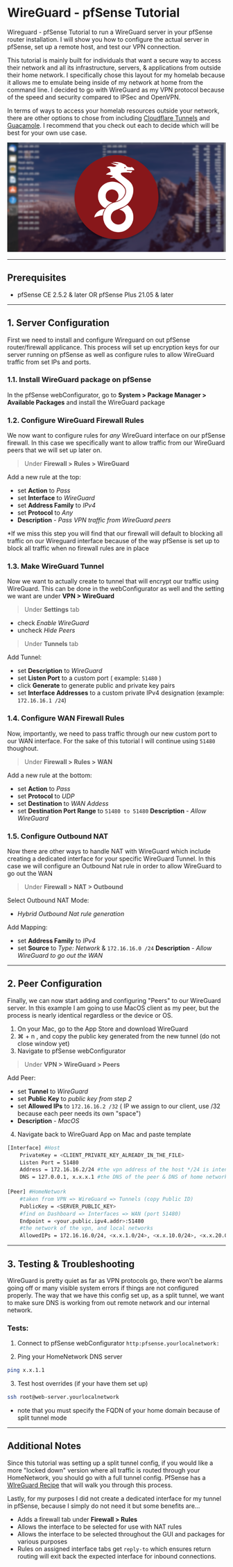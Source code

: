 # WireGuard - pfSense Tutorial

Wireguard - pfSense Tutorial to run a WireGuard server in your pfSense router installation. I will show you how to configure the actual server in pfSense, set up a remote host, and test our VPN connection.

This tutorial is mainly built for individuals that want a secure way to access their network and all its infrastructure, servers, & applications from outside their home network. I specifically chose this layout for my homelab because it allows me to emulate being inside of my network at home from the command line. I decided to go with WireGuard as my VPN protocol because of the speed and security compared to IPSec and OpenVPN.

In terms of ways to access your homelab resources outside your network, there are other options to chose from including [Cloudflare Tunnels](https://developers.cloudflare.com/cloudflare-one/connections/connect-apps) and [Guacamole](https://guacamole.apache.org/doc/gug/introduction.html). I recommend that you check out each to decide which will be best for your own use case.


![MacOS Setup](https://github.com/SamG331/project-tutorials/blob/main/wireguard-pfsense/assets/WireGuard-Logo-Background.png?raw=true)


---

## Prerequisites

- pfSense CE 2.5.2 & later OR pfSense Plus 21.05 & later

---

## 1.  Server Configuration

First we need to install and configure Wireguard on out pfSense router/firewall applicance. This process will set up encryption keys for our server running on pfSense as well as configure rules to allow WireGuard traffic from set IPs and ports.

### 1.1. Install WireGuard package on pfSense

In the pfSense webConfigurator, go to **System > Package Manager > Available Packages** and install the WireGuard package 

### 1.2. Configure WireGuard Firewall Rules

We now want to configure rules for *any* WireGuard interface on our pfSense firewall. In this case we specifically want to allow traffic from our WireGuard peers that we will set up later on. 

>Under **Firewall > Rules > WireGuard** 

Add a new rule at the top:
- set **Action** to *Pass*
- set **Interface** to *WireGuard*
- set **Address Family** to *IPv4*
- set **Protocol** to *Any*
- **Description** - *Pass VPN traffic from WireGuard peers*

*If we miss this step you will find that our firewall will default to blocking all traffic on our Wireguard interface because of the way pfSense is set up to block all traffic when no firewall rules are in place

### 1.3. Make WireGuard Tunnel

Now we want to actually create to tunnel that will encrypt our traffic using WireGuard. This can be done in the webConfigurator as well and the setting we want are under **VPN > WireGuard**

>Under **Settings** tab
- check *Enable WireGuard*
- uncheck *Hide Peers*

>Under **Tunnels** tab

Add Tunnel:
- set **Description** to *WireGuard*
- set **Listen Port** to a custom port ( example: `51480` )
- click **Generate** to generate public and private key pairs
- set **Interface Addresses** to a custom private IPv4 designation (example: `172.16.16.1 /24`)

### 1.4. Configure WAN Firewall Rules

Now, importantly, we need to pass traffic through our new custom port to our WAN interface. For the sake of this tutorial I will continue using `51480` thoughout.

>Under **Firewall > Rules > WAN**

Add a new rule at the bottom:
- set **Action** to *Pass*
- set **Protocol** to *UDP*
- set **Destination** to *WAN Addess*
- set **Destination Port Range** to `51480 to 51480`
**Description** - *Allow WireGuard*

### 1.5. Configure Outbound NAT

Now there are other ways to handle NAT with WireGuard which include creating a dedicated interface for your specific WireGuard Tunnel. In this case we will configure an Outbound Nat rule in order to allow WireGuard to go out the WAN

>Under **Firewall > NAT > Outbound**

Select Outbound NAT Mode: 
- *Hybrid Outbound Nat rule generation*

Add Mapping:
- set **Address Family** to *IPv4*
- set **Source** to *Type: Network* & `172.16.16.0 /24`
**Description** - *Allow WireGuard to go out the WAN*

---

## 2. Peer Configuration

Finally, we can now start adding and configuring "Peers" to our WireGuard server. In this example I am going to use MacOS client as my peer, but the process is nearly identical regardless or the device or OS.

1) On your Mac, go to the App Store and download WireGuard
2) ⌘ + n , and copy the public key generated from the new tunnel (do not close window yet)
3) Navigate to pfSense webConfigurator

>Under **VPN > WireGuard > Peers**

Add Peer:
- set **Tunnel** to *WireGuard*
- set **Public Key** to *public key from step 2*
- set **Allowed IPs** to `172.16.16.2 /32` 
	( IP we assign to our client, use /32 because each peer needs its own "space")
- **Description** - *MacOS*

4) Navigate back to WireGuard App on Mac and paste template

```bash
[Interface] #Host
	PrivateKey = <CLIENT_PRIVATE_KEY_ALREADY_IN_THE_FILE>
	Listen Port = 51480
	Address = 172.16.16.2/24 #the vpn address of the host */24 is intended
	DNS = 127.0.0.1, x.x.x.1 #the DNS of the peer & DNS of home network

[Peer] #HomeNetwork
	#taken from VPN => WireGuard => Tunnels (copy Public ID)
	PublicKey = <SERVER_PUBLIC_KEY>
	#find on Dashboard => Interfaces => WAN (port 51480)
	Endpoint = <your.public.ipv4.addr>:51480
	#the network of the vpn, and local networks
	AllowedIPs = 172.16.16.0/24, <x.x.1.0/24>, <x.x.10.0/24>, <x.x.20.0/24>
```

---

## 3. Testing & Troubleshooting

WireGuard is pretty quiet as far as VPN protocols go, there won't be alarms going off or many visible system errors if things are not configured properly. The way that we have this config set up, as a split tunnel, we want to make sure DNS is working from out remote network and our internal network.

### Tests:

1) Connect to pfSense webConfigurator
`http:pfsense.yourlocalnetwork:`

4) Ping your HomeNetwork DNS server
```bash
ping x.x.1.1
```

3) Test host overrides (if your have them set up)
```bash
ssh root@web-server.yourlocalnetwork
```
- note that you must specify the FQDN of your home domain because of split tunnel mode

---

## Additional Notes

Since this tutorial was setting up a split tunnel config, if you would like a more "locked down" version where all traffic is routed through your HomeNetwork, you should go with a full tunnel config. PfSense has a [WIreGuard Recipe](https://docs.netgate.com/pfsense/en/latest/recipes/wireguard-client.html#) that will walk you through this process.

Lastly, for my purposes I did not create a dedicated interface for my tunnel in pfSense, because I simply do not need it but some benefits are...
-   Adds a firewall tab under **Firewall > Rules**
-   Allows the interface to be selected for use with NAT rules
-   Allows the interface to be selected throughout the GUI and packages for various purposes
-   Rules on assigned interface tabs get `reply-to` which ensures return routing will exit back the expected interface for inbound connections.